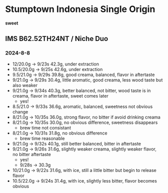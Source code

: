 # Stumptown Indonesia Single Origin

**sweet**

## IMS B62.52TH24NT / Niche Duo

### 2024-8-8

- 12/20.0g -> 9/23s 42.3g, under extraction
- 10.5/20.0g -> 9/25s 42.6g, under extraction
- 9.5/21.0g -> 9/29s 39.8g, good creama, balanced, flavor in aftertaste
- 9/21.0g -> 9/29s 30.4g, little aromatic, good creama, less wood taste but also weaker
- 9/21.0g -> 9/34s 40.3g, better balanced, not bitter, wood taste is in creama, flavor in aftertaste, sweet comes later
  - yes!
- 8.5/21.0 -> 9/33s 36.6g, aromatic, balanced, sweetness not obvious change
- 8/21.0g -> 10/35s 36.0g, strong flavor, no bitter if avoid drinking creama
- 8/21.0g -> 10/35s 30.0g, no obvious difference, sweetness disappears
  - brew time not consistant
- 8/21.0g -> 10/31s 31.8g, no obvious difference
  - brew time reasonable
- 9/21.0g -> 9/32s 40.1g, still better balanced, bitter in aftertaste
- 9/21.0g -> 9/26s 31.6g, slightly weaker creama, slightly weaker flavor, no bitter aftertaste
  - yes!
  - 9/28s -> 30.3g
- 10/21.0g -> 9/22s 31.6g, with ice, still a little bitter but begin to release flavor
- 10.5/22.0g -> 9/24s 31.4g, with ice, slightly less bitter, flavor becomes obvious
